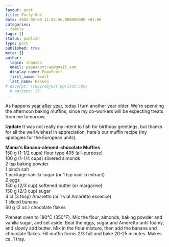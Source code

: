 ```yaml
---
layout: post
title: Forty-One
date: 2003-02-09 11:02:56.000000000 +01:00
categories:
- family
tags: []
status: publish
type: post
published: true
meta: {}
author:
  login: shanson
  email: papascott-wp@gmail.com
  display_name: PapaScott
  first_name: Scott
  last_name: Hanson
# excerpt: !ruby/object:Hpricot::Doc
  # options: {}
---
```

<p>As happens <a href="/2000/02/09">year</a> <a href="/2001/02/09">after</a> <a href="/2002/02/09">year</a>, today I turn another year older. We're spending the afternoon baking muffins, since my co-workers will be expecting treats from me tomorrow.</p>
<p><b>Update</b> It was not really my intent to fish for birthday greetings, but thanks for all the well wishes! In appreciation, here's our muffin recipe (my apologies for the European units).</p>
<p><b>Mama's Banana-almond-chocolate Muffins</b><br />
150 g (1-1/2 cups) flour type 405 (all-purpose)<br />
100 g (1-1/4 cups) slivered almonds<br />
2 tsp baking powder<br />
1 pinch salt<br />
1 package vanilla sugar (or 1 tsp vanilla extract)<br />
2 eggs<br />
150 g (2/3 cup) softened butter (or margarine)<br />
150 g (2/3 cup) sugar<br />
4 cl (3 tbsp) Amaretto (or 1 vial Amaretto essence)<br />
1 sliced banana<br />
60 g (2 oz.) chocolate flakes</p>
<p>Preheat oven to 180&deg;C (350&deg;F). Mix the flour, almonds, baking powder and vanilla sugar, and set aside. Beat the eggs, sugar and Ameretto until foamy, and slowly add butter. Mix in the flour mixture, then add the banana and chocolate flakes. Fill muffin forms 2/3 full and bake 20-25 minutes. Makes ca. 1 tray.</p>
